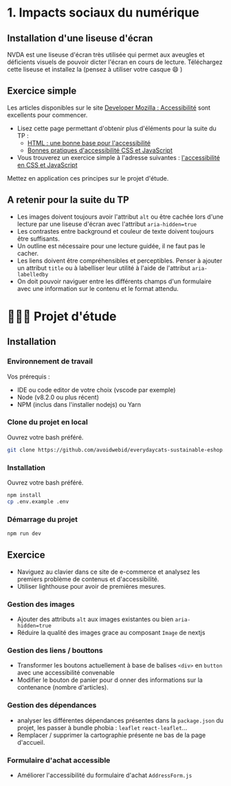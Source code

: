 # 1. Impacts sociaux du numérique

## Installation d'une liseuse d'écran

NVDA est une liseuse d'écran très utilisée qui permet aux aveugles et déficients visuels de pouvoir dicter l'écran en cours de lecture.
Téléchargez cette liseuse et installez la (pensez à utiliser votre casque 😄 )
## Exercice simple

Les articles disponibles sur le site [Developer Mozilla : Accessibilité](https://developer.mozilla.org/fr/docs/Learn/Accessibility) sont excellents pour commencer.

- Lisez cette page permettant d'obtenir plus d'éléments pour la suite du TP :
    * [HTML : une bonne base pour l'accessibilité](https://developer.mozilla.org/fr/docs/Learn/Accessibility/HTML)
    * [Bonnes pratiques d'accessibilité CSS et JavaScript](https://developer.mozilla.org/fr/docs/Learn/Accessibility/CSS_and_JavaScript)
- Vous trouverez un exercice simple à l'adresse suivantes : [l'accessibilité en CSS et JavaScript
  ](https://developer.mozilla.org/fr/docs/Learn/Accessibility/CSS_and_JavaScript/Test_your_skills:_CSS_and_JavaScript_accessibility#accessibilit%C3%A9_en_css_-_exercice_1)

Mettez en application ces principes sur le projet d'étude.

## A retenir pour la suite du TP
- Les images doivent toujours avoir l'attribut `alt` ou être cachée lors d'une lecture par une liseuse d'écran avec l'attribut `aria-hidden=true`
- Les contrastes entre background et couleur de texte doivent toujours être suffisants.
- Un outline est nécessaire pour une lecture guidée, il ne faut pas le cacher.
- Les liens doivent être compréhensibles et perceptibles. Penser à ajouter un attribut `title` ou à labelliser leur utilité à l'aide de l'attribut `aria-labelledby`
- On doit pouvoir naviguer entre les différents champs d'un formulaire avec une information sur le contenu et le format attendu.

# 🧑🏽‍💻 Projet d'étude

## Installation
### Environnement de travail
Vos prérequis :
- IDE ou code editor de votre choix (vscode par exemple)
- Node (v8.2.0 ou plus récent)
- NPM (inclus dans l'installer nodejs) ou Yarn

### Clone du projet en local
Ouvrez votre bash préféré.
```bash
git clone https://github.com/avoidwebid/everydaycats-sustainable-eshop.git
```

### Installation
Ouvrez votre bash préféré.

```bash
npm install
cp .env.example .env
```

### Démarrage du projet

```bash
npm run dev
```

## Exercice

- Naviguez au clavier dans ce site de e-commerce et analysez les premiers problème de contenus et d'accessibilité.
- Utiliser lighthouse pour avoir de premières mesures.

### Gestion des images
- Ajouter des attributs `alt` aux images existantes ou bien `aria-hidden=true`
- Réduire la qualité des images grace au composant `Image` de nextjs

### Gestion des liens / bouttons
- Transformer les boutons actuellement à base de balises `<div>` en `button` avec une accessibilité convenable
- Modifier le bouton de panier pour d onner des informations sur la contenance (nombre d'articles).

### Gestion des dépendances

- analyser les différentes dépendances présentes dans la `package.json` du projet, les passer à bundle phobia : `leaflet` `react-leaflet`...
- Remplacer / supprimer la cartographie présente ne bas de la page d'accueil.

### Formulaire d'achat accessible

- Améliorer l'accessibilité du formulaire d'achat `AddressForm.js`